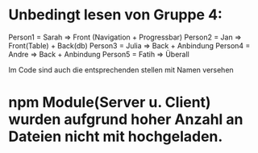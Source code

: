# Unbedingt lesen von Gruppe 4:
Person1 = Sarah => Front (Navigation + Progressbar)
Person2 = Jan => Front(Table) + Back(db)
Person3 = Julia => Back + Anbindung
Person4 = Andre => Back + Anbindung
Person5 = Fatih => Überall

Im Code sind auch die entsprechenden stellen mit Namen versehen

# npm Module(Server u. Client) wurden aufgrund hoher Anzahl an Dateien nicht mit hochgeladen.


